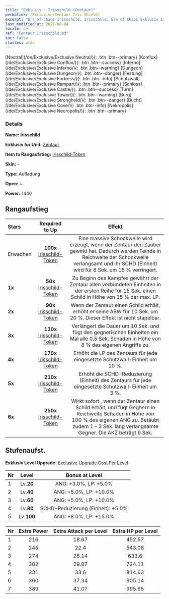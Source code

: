 ```yaml
---
title: "Exklusiv - Irisschild (Centaur)"
permalink: /Exclusive/Centaur Iris Shield/
excerpt: "Era of Chaos Irisschild. Irisschild. Era of Chaos Exklusiv Irisschild. Zentaur Exklusiv."
last_modified_at: 2021-08-04
locale: de
ref: "Centaur Irisschild.md"
toc: false
classes: wide
---
```

 [Neutral](/de/Exclusive/Exclusive Neutral/){: .btn .btn--primary} [Konflux](/de/Exclusive/Exclusive Conflux/){: .btn .btn--success} [Inferno](/de/Exclusive/Exclusive Inferno/){: .btn .btn--warning} [Dungeon](/de/Exclusive/Exclusive Dungeon/){: .btn .btn--danger} [Festung](/de/Exclusive/Exclusive Fortress/){: .btn .btn--info} [Schutzwall](/de/Exclusive/Exclusive Rampart/){: .btn .btn--primary} [Schloss](/de/Exclusive/Exclusive Castle/){: .btn .btn--success} [Turm](/de/Exclusive/Exclusive Tower/){: .btn .btn--warning} [Burg](/de/Exclusive/Exclusive Stronghold/){: .btn .btn--danger} [Bucht](/de/Exclusive/Exclusive Cove/){: .btn .btn--info} [Nekropolis](/de/Exclusive/Exclusive Necropolis/){: .btn .btn--primary} 

### Details
 **Name: Irisschild** 

 **Exklusiv for Unit:** [Zentaur](/de/units/Centaur/) 

 **Item to Rangaufstieg:** [Irisschild-Token](/ItemsDE/con_913/)

 **Skin:** -

 **Type:** Aufladung

 **Open:** +

 **Power:** 1440

## Rangaufstieg

  |     Stars    |  Required to Up | Effekt |
  |:-------------|:---------------:|:---------------:|
  |  Erwachen  | **100x** [Irisschild-Token](/ItemsDE/con_913/) | <Massiver Schock> Eine massive Schockwelle wird erzeugt, wenn der Zentaur den Zauber <Kampfstampfer> gewirkt hat. Dadurch werden Feinde in Reichweite der Schockwelle verlangsamt und ihr SCHD (Einheit) wird für 8 Sek. um 15 % verringert. |
  | **1x** <i class="fas fa-star"/> | **50x** [Irisschild-Token](/ItemsDE/con_913/) | Zu Beginn des Kampfes gewährt der Zentaur allen verbündeten Einheiten in der ersten Reihe für 15 Sek. einen Schild in Höhe von 15 % der max. LP. |
  | **2x** <i class="fas fa-star"/> | **90x** [Irisschild-Token](/ItemsDE/con_913/) | Wenn der Zentaur einen Schild erhält, erhöht er seine ABW für 10 Sek. um 20 %. Dieser Effekt ist nicht stapelbar. |
  | **3x** <i class="fas fa-star"/> | **130x** [Irisschild-Token](/ItemsDE/con_913/) | <Massiver Schock> Verlängert die Dauer um 10 Sek. und fügt den gegnerischen Einheiten ein Mal alle 0,5 Sek. Schaden in Höhe von 8 % des eigenen Angriffs zu. |
  | **4x** <i class="fas fa-star"/> | **170x** [Irisschild-Token](/ItemsDE/con_913/) | Erhöht die LP des Zentaurs für jede eingesetzte Schutzwall-Einheit um 10 %. |
  | **5x** <i class="fas fa-star"/> | **210x** [Irisschild-Token](/ItemsDE/con_913/) | Erhöht die SCHD-Reduzierung (Einheit) des Zentaurs für jede eingesetzte Schutzwall-Einheit um 3 %. |
  | **6x** <i class="fas fa-star"/> | **250x** [Irisschild-Token](/ItemsDE/con_913/) | <Zermalmendes Stampfen> Wirkt sofort <Zermalmendes Stampfen>, wenn der Zentaur einen Schild erhält, und fügt Gegnern in Reichweite Schaden in Höhe von 100 % des eigenen ANG zu. Betäubt zudem 1 – 3 Sek. lang verlangsamte Gegner. Die AKZ beträgt 9 Sek. |


## Stufenaufst.
 **Exklusiv Level Upgrade:** [Exclusive Upgrade Cost Per Level](/Exclusive/ExclusiveUpgradeCostPerLevel/)

  |  Nr  |   Level  | Bonus at Level |
  |:-----|:--------:|:--------------:|
  | 1 | Lv.**20** | ANG: +3.0%, LP: +5.0% |
  | 2 | Lv.**40** | ANG: +5.0%, LP: +10.0% |
  | 3 | Lv.**60** | ANG: +5.0%, LP: +10.0% |
  | 4 | Lv.**80** | SCHD-Reduzierung (Einheit): +5.0% |
  | 5 | Lv.**100** | ANG: +8.0%, LP: +15.0% |


  |  Nr  |  Extra Power | Extra Attack per Level | Extra HP per Level |
  |:-----|:--------:|:--------:|:--------:|
  | 1 | 216 | 18.67 | 452.57 |
  | 2 | 245 | 22.4 | 543.08 |
  | 3 | 274 | 26.14 | 633.6 |
  | 4 | 302 | 29.87 | 724.11 |
  | 5 | 331 | 33.6 | 814.63 |
  | 6 | 360 | 37.34 | 905.14 |
  | 7 | 389 | 41.07 | 995.65 |


